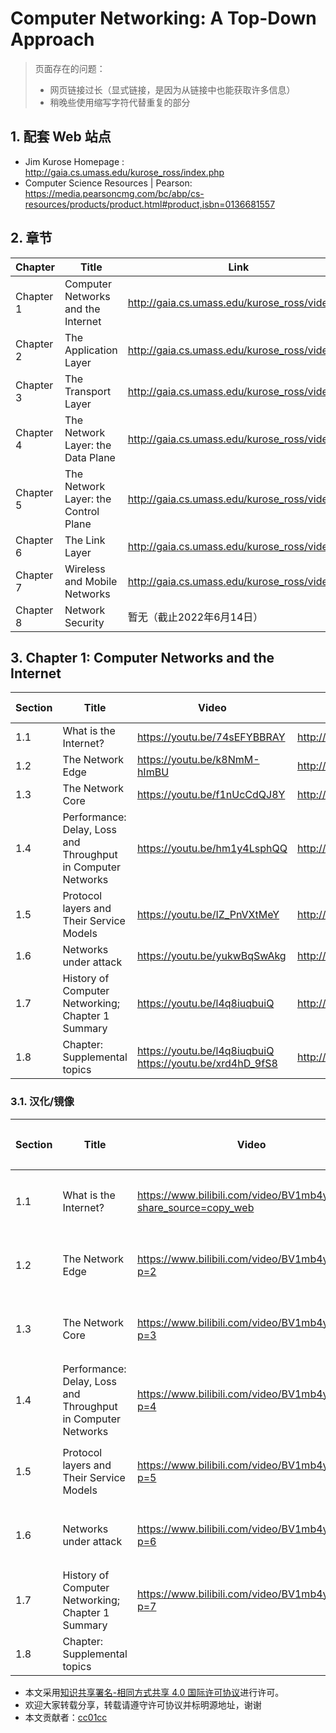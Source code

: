 # Computer Networking: A Top-Down Approach

> 页面存在的问题：
>
> - 网页链接过长（显式链接，是因为从链接中也能获取许多信息）
> - 稍晚些使用缩写字符代替重复的部分

## 1. 配套 Web 站点

- Jim Kurose Homepage : <http://gaia.cs.umass.edu/kurose_ross/index.php>
- Computer Science Resources | Pearson: <https://media.pearsoncmg.com/bc/abp/cs-resources/products/product.html#product,isbn=0136681557>

## 2. 章节

|Chapter|Title|Link|
|--|--|--|
|Chapter 1| Computer Networks and the Internet|<http://gaia.cs.umass.edu/kurose_ross/videos/1>|
|Chapter 2| The Application Layer|<http://gaia.cs.umass.edu/kurose_ross/videos/2>|
|Chapter 3| The Transport Layer|<http://gaia.cs.umass.edu/kurose_ross/videos/3>|
|Chapter 4| The Network Layer: the Data Plane|<http://gaia.cs.umass.edu/kurose_ross/videos/4>|
|Chapter 5| The Network Layer: the Control Plane|<http://gaia.cs.umass.edu/kurose_ross/videos/5>|
|Chapter 6| The Link Layer|<http://gaia.cs.umass.edu/kurose_ross/videos/6>|
|Chapter 7| Wireless and Mobile Networks|<http://gaia.cs.umass.edu/kurose_ross/videos/7>|
|Chapter 8| Network Security|暂无（截止2022年6月14日）|

## 3. Chapter 1: Computer Networks and the Internet

|Section|Title|Video|Notes|Knowledge checks|Problems|
|--|--|--|--|--|--|
|1.1|What is the Internet?|<https://youtu.be/74sEFYBBRAY>|<http://gaia.cs.umass.edu/kurose_ross/videos/1/1/1.1_video_slides_posted.pptx>|||
|1.2|The Network Edge|<https://youtu.be/k8NmM-hImBU>|<http://gaia.cs.umass.edu/kurose_ross/videos/1/2/1.2_video_slides_posted.pptx>|||
|1.3|The Network Core|<https://youtu.be/f1nUcCdQJ8Y>|<http://gaia.cs.umass.edu/kurose_ross/videos/1/3/1.3_video_slides_posted.pptx>|||
|1.4|Performance: Delay, Loss and Throughput in Computer Networks|<https://youtu.be/hm1y4LsphQQ>|<http://gaia.cs.umass.edu/kurose_ross/videos/1/4/1.4_video_slides_posted.pptx>|||
|1.5|Protocol layers and Their Service Models|<https://youtu.be/IZ_PnVXtMeY>|<http://gaia.cs.umass.edu/kurose_ross/videos/1/5/1.5_video_slides_posted.pptx>|||
|1.6|Networks under attack|<https://youtu.be/yukwBqSwAkg>|<http://gaia.cs.umass.edu/kurose_ross/videos/1/6/1.6_video_slides_posted.pptx>|||
|1.7|History of Computer Networking; Chapter 1 Summary|<https://youtu.be/l4q8iuqbuiQ>|<http://gaia.cs.umass.edu/kurose_ross/videos/1/7/1.7_video_slides_posted.pptx>|||
|1.8|Chapter: Supplemental topics|<https://youtu.be/l4q8iuqbuiQ> <https://youtu.be/xrd4hD_9fS8>|<http://gaia.cs.umass.edu/kurose_ross/videos/1/8/ch1_supplemental_video_slides_posted.pptx>|||

### 3.1. 汉化/镜像

|Section|Title|Video|本地化|
|--|--|--|--|
|1.1|What is the Internet?|<https://www.bilibili.com/video/BV1mb4y1d7K7?share_source=copy_web>|字幕-中简|
|1.2|The Network Edge|<https://www.bilibili.com/video/BV1mb4y1d7K7?p=2>|字幕-中简|
|1.3|The Network Core|<https://www.bilibili.com/video/BV1mb4y1d7K7?p=3>|字幕-中简|
|1.4|Performance: Delay, Loss and Throughput in Computer Networks|<https://www.bilibili.com/video/BV1mb4y1d7K7?p=4>|字幕-中简|
|1.5|Protocol layers and Their Service Models|<https://www.bilibili.com/video/BV1mb4y1d7K7?p=5>|字幕-中简|
|1.6|Networks under attack|<https://www.bilibili.com/video/BV1mb4y1d7K7?p=6>|字幕-中简|
|1.7|History of Computer Networking; Chapter 1 Summary|<https://www.bilibili.com/video/BV1mb4y1d7K7?p=7>|字幕-中简|
|1.8|Chapter: Supplemental topics|||

- 本文采用[知识共享署名-相同方式共享 4.0 国际许可协议](https://creativecommons.org/licenses/by-sa/4.0/legalcode.zh-Hans)进行许可。
- 欢迎大家转载分享，转载请遵守许可协议并标明源地址，谢谢
- 本文贡献者：[cc01cc](https://github.com/cc01cc)
